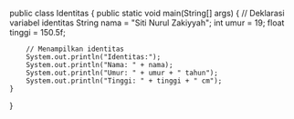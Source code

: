 public class Identitas {
    public static void main(String[] args) {
        // Deklarasi variabel identitas
        String nama = "Siti Nurul Zakiyyah";
        int umur = 19;
        float tinggi = 150.5f;

        // Menampilkan identitas
        System.out.println("Identitas:");
        System.out.println("Nama: " + nama);
        System.out.println("Umur: " + umur + " tahun");
        System.out.println("Tinggi: " + tinggi + " cm");
    }
}
